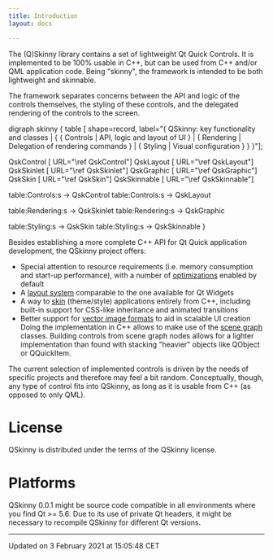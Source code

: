 ```yaml
---
title: Introduction
layout: docs

---
```





The (Q)Skinny library contains a set of lightweight Qt Quick Controls. It is implemented to be 100% usable in C++, but can be used from C++ and/or QML application code. Being "skinny", the framework is intended to be both lightweight and skinnable.

The framework separates concerns between the API and logic of the controls themselves, the styling of these controls, and the delegated rendering of the controls to the screen.


digraph skinny {
  table [ shape=record, label="{
    QSkinny: key functionality and classes |
    {
        { Controls | <Controls>API, logic and layout of UI } |
        { Rendering | <Rendering>Delegation of rendering commands } |
        { Styling | <Styling>Visual configuration }
    }
  }"];

  QskControl [ URL="\ref QskControl"]
  QskLayout [ URL="\ref QskLayout"]
  QskSkinlet [ URL="\ref QskSkinlet"]
  QskGraphic [ URL="\ref QskGraphic"]
  QskSkin [ URL="\ref QskSkin"]
  QskSkinnable [ URL="\ref QskSkinnable"]

  table:Controls:s -> QskControl
  table:Controls:s -> QskLayout

  table:Rendering:s -> QskSkinlet
  table:Rendering:s -> QskGraphic

  table:Styling:s -> QskSkin
  table:Styling:s -> QskSkinnable
}


Besides establishing a more complete C++ API for Qt Quick application development, the QSkinny project offers:



* Special attention to resource requirements (i.e. memory consumption and start-up performance), with a number of [optimizations](/docs/pages/qskoptimizations/#page-qskoptimizations) enabled by default
* A [layout system](/docs/pages/qsklayouts/#page-qsklayouts) comparable to the one available for Qt Widgets
* A way to [skin](/docs/pages/qskskinning/#page-qskskinning) (theme/style) applications entirely from C++, including built-in support for CSS-like inheritance and animated transitions
* Better support for [vector image formats](/docs/pages/qskvectorgraphics/#page-qskvectorgraphics) to aid in scalable UI creation
Doing the implementation in C++ allows to make use of the [scene graph](/docs/pages/qsknodes/#page-qsknodes) classes. Building controls from scene graph nodes allows for a lighter implementation than found with stacking "heavier" objects like QObject or QQuickItem.

The current selection of implemented controls is driven by the needs of specific projects and therefore may feel a bit random. Conceptually, though, any type of control fits into QSkinny, as long as it is usable from C++ (as opposed to only QML).


# License

QSkinny is distributed under the terms of the QSkinny license.


# Platforms

QSkinny 0.0.1 might be source code compatible in all environments where you find Qt >= 5.6. Due to its use of private Qt headers, it might be necessary to recompile QSkinny for different Qt versions. 

-------------------------------

Updated on  3 February 2021 at 15:05:48 CET
